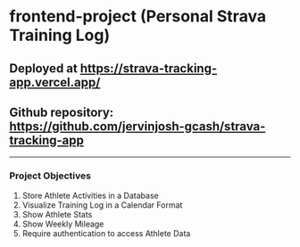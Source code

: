 # frontend-project (Personal Strava Training Log)

## Deployed at https://strava-tracking-app.vercel.app/

## Github repository: https://github.com/jervinjosh-gcash/strava-tracking-app

-------------------------------------------------------------------------------
### Project Objectives

1. Store Athlete Activities in a Database
2. Visualize Training Log in a Calendar Format
3. Show Athlete Stats
4. Show Weekly Mileage
5. Require authentication to access Athlete Data
